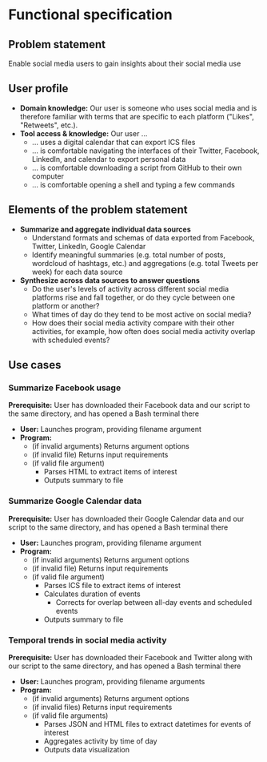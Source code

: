 # Functional specification

## Problem statement

Enable social media users to gain insights about their social media use

## User profile

- **Domain knowledge:** Our user is someone who uses social media and is therefore familiar with terms that are specific to each platform ("Likes", "Retweets", etc.).
- **Tool access & knowledge:** Our user ...
    - ... uses a digital calendar that can export ICS files
    - ... is comfortable navigating the interfaces of their Twitter, Facebook, LinkedIn, and calendar to export personal data
    - ... is comfortable downloading a script from GitHub to their own computer
    - ... is comfortable opening a shell and typing a few commands

## Elements of the problem statement

- **Summarize and aggregate individual data sources**
    - Understand formats and schemas of data exported from Facebook, Twitter, LinkedIn, Google Calendar
    - Identify meaningful summaries (e.g. total number of posts, wordcloud of hashtags, etc.) and aggregations (e.g. total Tweets per week) for each data source
- **Synthesize across data sources to answer questions**
    - Do the user's levels of activity across different social media platforms rise and fall together, or do they cycle between one platform or another?
    - What times of day do they tend to be most active on social media?
    - How does their social media activity compare with their other activities, for example, how often does social media activity overlap with scheduled events?

## Use cases

### Summarize Facebook usage

**Prerequisite:** User has downloaded their Facebook data and our script to the same directory, and has opened a Bash terminal there

- **User:** Launches program, providing filename argument
- **Program:**
    - (if invalid arguments) Returns argument options
    - (if invalid file) Returns input requirements
    - (if valid file argument)
        - Parses HTML to extract items of interest
        - Outputs summary to file

### Summarize Google Calendar data

**Prerequisite:** User has downloaded their Google Calendar data and our script to the same directory, and has opened a Bash terminal there

- **User:** Launches program, providing filename argument
- **Program:**
    - (if invalid arguments) Returns argument options
    - (if invalid file) Returns input requirements
    - (if valid file argument)
        - Parses ICS file to extract items of interest
        - Calculates duration of events
            - Corrects for overlap between all-day events and scheduled events
        - Outputs summary to file

### Temporal trends in social media activity

**Prerequisite:** User has downloaded their Facebook and Twitter along with our script to the same directory, and has opened a Bash terminal there

- **User:** Launches program, providing filename arguments
- **Program:**
    - (if invalid arguments) Returns argument options
    - (if invalid files) Returns input requirements
    - (if valid file arguments)
        - Parses JSON and HTML files to extract datetimes for events of interest
        - Aggregates activity by time of day
        - Outputs data visualization
